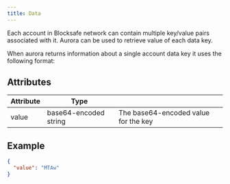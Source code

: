 ```yaml
---
title: Data
---
```


Each account in Blocksafe network can contain multiple key/value pairs associated with it. Aurora can be used to retrieve value of each data key.

When aurora returns information about a single account data key it uses the following format:

## Attributes

| Attribute | Type | | 
| --- | --- | --- |
| value | base64-encoded string | The base64-encoded value for the key |

## Example

```json
{
  "value": "MTAw"
}
```
